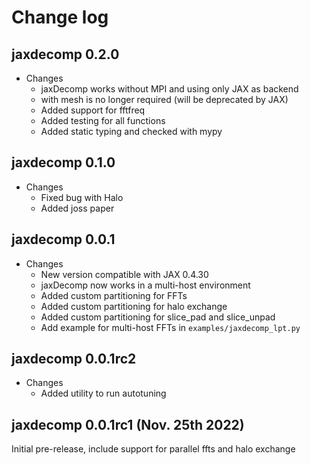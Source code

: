 # Change log

## jaxdecomp 0.2.0

* Changes
  * jaxDecomp works without MPI and using only JAX as backend
  * with mesh is no longer required (will be deprecated by JAX)
  * Added support for fftfreq
  * Added testing for all functions
  * Added static typing and checked with mypy

## jaxdecomp 0.1.0

* Changes
  * Fixed bug with Halo
  * Added joss paper


## jaxdecomp 0.0.1

* Changes
  * New version compatible with JAX 0.4.30
  * jaxDecomp now works in a multi-host environment
  * Added custom partitioning for FFTs
  * Added custom partitioning for halo exchange
  * Added custom partitioning for slice_pad and slice_unpad
  * Add example for multi-host FFTs in `examples/jaxdecomp_lpt.py`


## jaxdecomp 0.0.1rc2
* Changes
  * Added utility to run autotuning


## jaxdecomp 0.0.1rc1 (Nov. 25th 2022)

Initial pre-release, include support for parallel ffts and halo exchange
